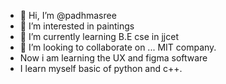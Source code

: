 - 👋 Hi, I’m @padhmasree
- 👀 I’m interested in paintings 
- 🌱 I’m currently learning B.E cse in jjcet
- 💞️ I’m looking to collaborate on ... MIT company.
- Now i am learning the UX and figma software
- I learn myself basic of python and c++.
